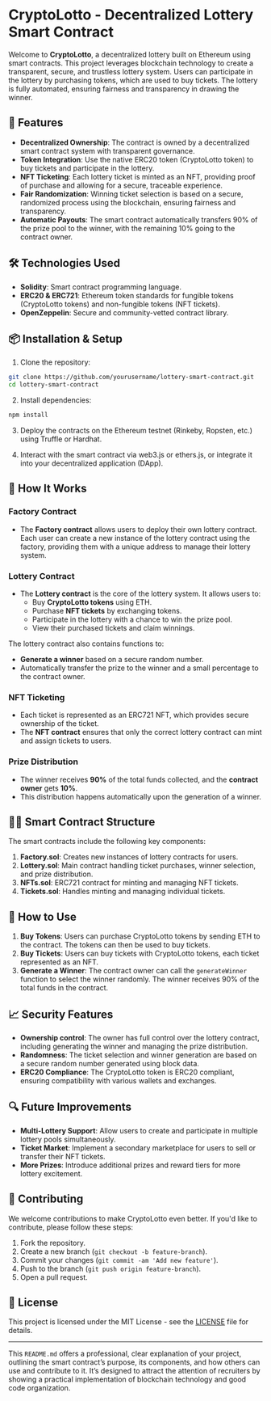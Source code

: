 
# CryptoLotto - Decentralized Lottery Smart Contract

Welcome to **CryptoLotto**, a decentralized lottery built on Ethereum using smart contracts. This project leverages blockchain technology to create a transparent, secure, and trustless lottery system. Users can participate in the lottery by purchasing tokens, which are used to buy tickets. The lottery is fully automated, ensuring fairness and transparency in drawing the winner.

## 🚀 Features

- **Decentralized Ownership**: The contract is owned by a decentralized smart contract system with transparent governance.
- **Token Integration**: Use the native ERC20 token (CryptoLotto token) to buy tickets and participate in the lottery.
- **NFT Ticketing**: Each lottery ticket is minted as an NFT, providing proof of purchase and allowing for a secure, traceable experience.
- **Fair Randomization**: Winning ticket selection is based on a secure, randomized process using the blockchain, ensuring fairness and transparency.
- **Automatic Payouts**: The smart contract automatically transfers 90% of the prize pool to the winner, with the remaining 10% going to the contract owner.

## 🛠️ Technologies Used

- **Solidity**: Smart contract programming language.
- **ERC20 & ERC721**: Ethereum token standards for fungible tokens (CryptoLotto tokens) and non-fungible tokens (NFT tickets).
- **OpenZeppelin**: Secure and community-vetted contract library.

## 📦 Installation & Setup

1. Clone the repository:

```bash
git clone https://github.com/yourusername/lottery-smart-contract.git
cd lottery-smart-contract
```

2. Install dependencies:

```bash
npm install
```

3. Deploy the contracts on the Ethereum testnet (Rinkeby, Ropsten, etc.) using Truffle or Hardhat.

4. Interact with the smart contract via web3.js or ethers.js, or integrate it into your decentralized application (DApp).

## 📝 How It Works

### Factory Contract

- The **Factory contract** allows users to deploy their own lottery contract. Each user can create a new instance of the lottery contract using the factory, providing them with a unique address to manage their lottery system.

### Lottery Contract

- The **Lottery contract** is the core of the lottery system. It allows users to:
  - Buy **CryptoLotto tokens** using ETH.
  - Purchase **NFT tickets** by exchanging tokens.
  - Participate in the lottery with a chance to win the prize pool.
  - View their purchased tickets and claim winnings.

The lottery contract also contains functions to:
  - **Generate a winner** based on a secure random number.
  - Automatically transfer the prize to the winner and a small percentage to the contract owner.

### NFT Ticketing

- Each ticket is represented as an ERC721 NFT, which provides secure ownership of the ticket.
- The **NFT contract** ensures that only the correct lottery contract can mint and assign tickets to users.

### Prize Distribution

- The winner receives **90%** of the total funds collected, and the **contract owner** gets **10%**.
- This distribution happens automatically upon the generation of a winner.

## 🧑‍💻 Smart Contract Structure

The smart contracts include the following key components:

1. **Factory.sol**: Creates new instances of lottery contracts for users.
2. **Lottery.sol**: Main contract handling ticket purchases, winner selection, and prize distribution.
3. **NFTs.sol**: ERC721 contract for minting and managing NFT tickets.
4. **Tickets.sol**: Handles minting and managing individual tickets.

## 🎯 How to Use

1. **Buy Tokens**: Users can purchase CryptoLotto tokens by sending ETH to the contract. The tokens can then be used to buy tickets.
2. **Buy Tickets**: Users can buy tickets with CryptoLotto tokens, each ticket represented as an NFT.
3. **Generate a Winner**: The contract owner can call the `generateWinner` function to select the winner randomly. The winner receives 90% of the total funds in the contract.

## 📈 Security Features

- **Ownership control**: The owner has full control over the lottery contract, including generating the winner and managing the prize distribution.
- **Randomness**: The ticket selection and winner generation are based on a secure random number generated using block data.
- **ERC20 Compliance**: The CryptoLotto token is ERC20 compliant, ensuring compatibility with various wallets and exchanges.

## 🔍 Future Improvements

- **Multi-Lottery Support**: Allow users to create and participate in multiple lottery pools simultaneously.
- **Ticket Market**: Implement a secondary marketplace for users to sell or transfer their NFT tickets.
- **More Prizes**: Introduce additional prizes and reward tiers for more lottery excitement.

## 🤝 Contributing

We welcome contributions to make CryptoLotto even better. If you'd like to contribute, please follow these steps:

1. Fork the repository.
2. Create a new branch (`git checkout -b feature-branch`).
3. Commit your changes (`git commit -am 'Add new feature'`).
4. Push to the branch (`git push origin feature-branch`).
5. Open a pull request.

## 📝 License

This project is licensed under the MIT License - see the [LICENSE](LICENSE) file for details.

---

This `README.md` offers a professional, clear explanation of your project, outlining the smart contract’s purpose, its components, and how others can use and contribute to it. It’s designed to attract the attention of recruiters by showing a practical implementation of blockchain technology and good code organization.
